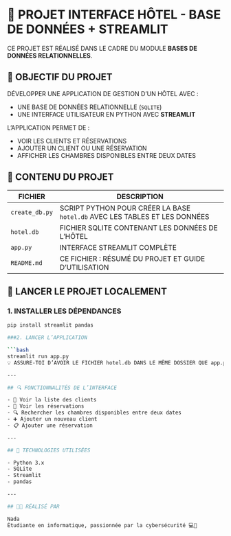 # 🏨 PROJET INTERFACE HÔTEL - BASE DE DONNÉES + STREAMLIT

CE PROJET EST RÉALISÉ DANS LE CADRE DU MODULE **BASES DE DONNÉES RELATIONNELLES**.

## 🎯 OBJECTIF DU PROJET

DÉVELOPPER UNE APPLICATION DE GESTION D’UN HÔTEL AVEC :
- UNE BASE DE DONNÉES RELATIONNELLE (`SQLITE`)
- UNE INTERFACE UTILISATEUR EN PYTHON AVEC **STREAMLIT**

L’APPLICATION PERMET DE :
- VOIR LES CLIENTS ET RÉSERVATIONS
- AJOUTER UN CLIENT OU UNE RÉSERVATION
- AFFICHER LES CHAMBRES DISPONIBLES ENTRE DEUX DATES


## 📁 CONTENU DU PROJET

| FICHIER         | DESCRIPTION                                                   |
|-----------------|---------------------------------------------------------------|
| `create_db.py`  | SCRIPT PYTHON POUR CRÉER LA BASE `hotel.db` AVEC LES TABLES ET LES DONNÉES |
| `hotel.db`      | FICHIER SQLITE CONTENANT LES DONNÉES DE L’HÔTEL               |
| `app.py`        | INTERFACE STREAMLIT COMPLÈTE                                   |
| `README.md`     | CE FICHIER : RÉSUMÉ DU PROJET ET GUIDE D’UTILISATION          |


## 🚀 LANCER LE PROJET LOCALEMENT

### 1. INSTALLER LES DÉPENDANCES

```bash
pip install streamlit pandas

###2. LANCER L’APPLICATION

```bash
streamlit run app.py
💡 ASSURE-TOI D’AVOIR LE FICHIER hotel.db DANS LE MÊME DOSSIER QUE app.py.

---

## 🔍 FONCTIONNALITÉS DE L’INTERFACE

- 🧾 Voir la liste des clients  
- 📆 Voir les réservations  
- 🔍 Rechercher les chambres disponibles entre deux dates  
- ➕ Ajouter un nouveau client  
- 📋 Ajouter une réservation  

---

## 🧠 TECHNOLOGIES UTILISÉES

- Python 3.x  
- SQLite  
- Streamlit  
- pandas  

---

## 👩‍💻 RÉALISÉ PAR

Nada  
Étudiante en informatique, passionnée par la cybersécurité 💻🔐